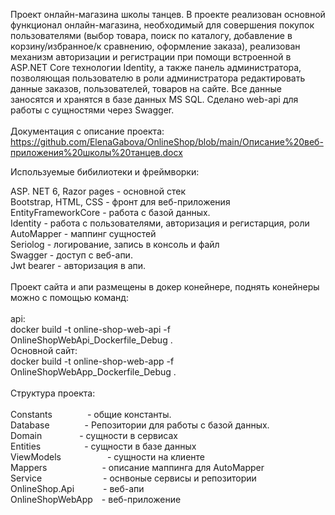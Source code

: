 Проект онлайн-магазина школы танцев. 
В проекте реализован основной функционал онлайн-магазина, необходимый для совершения покупок пользователями (выбор товара, поиск по каталогу, добавление в корзину/избранное/к сравнению, оформление заказа), реализован механизм авторизации и регистрации при помощи встроенной в ASP.NET Core технологии Identity, а также панель администратора, позволяющая пользователю в роли администратора редактировать данные заказов, пользователей, товаров на сайте. 
Все данные заносятся и хранятся в базе данных MS SQL. Сделано web-api для работы с сущностями через Swagger.
<br><br>
Документация с описание проекта:
<br>https://github.com/ElenaGabova/OnlineShop/blob/main/Описание%20веб-приложения%20школы%20танцев.docx

Используемые бибилиотеки и фреймворки:

ASP. NET 6, Razor pages - основной стек
<br>
Bootstrap, HTML, CSS - фронт для веб-приложения
<br>
EntityFrameworkCore - работа с базой данных.
<br>
Identity - работа с пользователями, авторизация и регистарция, роли
<br>
AutoMapper - маппинг сущностей
<br>
Seriolog - логирование, запись в консоль и файл 
<br>
Swagger - доступ с веб-апи.
<br>
Jwt bearer - авторизация в апи.
<br>
<br>
Проект сайта и апи размещены в докер конейнере, поднять конейнеры можно с помощью команд:
<br>
<br>api: 
<br>docker build -t online-shop-web-api -f OnlineShopWebApi_Dockerfile_Debug .
<br>
Основной сайт: 
<br>docker build -t online-shop-web-app -f OnlineShopWebApp_Dockerfile_Debug .
<br><br>
Структура проекта:
<br>
<br>Constants&emsp;&emsp;&emsp;&emsp;- общие константы.
<br>Database&emsp;&emsp;&emsp;&emsp;- Репозитории для работы с базой данных. 
<br>Domain&emsp;&emsp;&emsp;&emsp;     - сущности в сервисах
<br>Entities&emsp;&emsp;&emsp;&emsp;&emsp;- сущности в базе данных
<br>ViewModels&emsp;&emsp;&emsp;&emsp;&emsp; - сущности на клиенте
<br>Mappers &emsp;&emsp;&emsp;&emsp;&emsp;&emsp;- описание маппинга для AutoMapper
<br>Service&emsp;&emsp;&emsp;&emsp;&emsp;&emsp;&emsp;- оснвоные сервисы и репозитории
<br>OnlineShop.Api&emsp;&emsp;&emsp; - веб-апи
<br>OnlineShopWebApp&emsp;- веб-приложение










